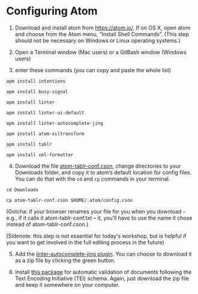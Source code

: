# Configuring Atom #

1. Download and install atom from https://atom.io/. If on OS X, open atom and choose from the Atom menu, “Install Shell Commands”. (This step should not be necessary on Windows or Linux operating systems.)

2. Open a Terminal window (Mac users) or a GitBash window (Windows users)

3. enter these commands (you can copy and paste the whole list)

`apm install intentions`

`apm install busy-signal`

`apm install linter`

`apm install linter-ui-default`

`apm install linter-autocomplete-jing`

`apm install atom-xsltransform`

`apm install tablr`

`apm install xml-formatter`

4. Download the file [atom-tablr-conf.cson](http://hcmid.github.io/tech/atom-tablr-conf.cson), change directories to your Downloads folder, and copy it to atom’s default location for config files. You can do that with the `cd` and `cp` commands in your terminal.

`cd Downloads` 

`cp atom-tablr-conf.cson $HOME/.atom/config.cson`

(Gotcha: if your browser renames your file for you when you download – e.g., if it calls it atom-tablr-conf.txt – it, you’ll have to use the name it chose instead of atom-tablr-conf.cson.)

(Sidenote: this step is not essential for today's workshop, but is helpful if you want to get involved in the full editing process in the future)

5. Add the [linter-autocomplete-jing plugin](https://github.com/aerhard/linter-autocomplete-jing). You can choose to download it as a zip file by clicking the green button.

6. Install [this package](https://github.com/neelsmith/atomic-tei) for automatic validation of documents following the Text Encoding Initiative (TEI) schema. Again, just download the zip file and keep it somewhere on your computer. 

